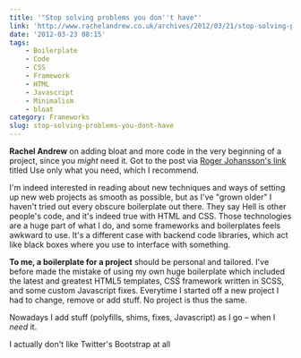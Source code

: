 ```yaml
---
title: '"Stop solving problems you don''t have"'
link: 'http://www.rachelandrew.co.uk/archives/2012/03/21/stop-solving-problems-you-dont-yet-have/'
date: '2012-03-23 08:15'
tags:
    - Boilerplate
    - Code
    - CSS
    - Framework
    - HTML
    - Javascript
    - Minimalism
    - bloat
category: Frameworks
slug: stop-solving-problems-you-dont-have
---
```


**Rachel Andrew** on adding bloat and more code in the very beginning of a project, since you _might_ need it. Got to the post via [Roger Johansson's link](http://www.456bereastreet.com/archive/201203/use_only_what_you_need/) titled Use only what you need, which I recommend.  I'm indeed interested in reading about new techniques and ways of setting up new web projects as smooth as possible, but as I've "grown older" I haven't tried out every obscure boilerplate out there. They say Hell is other people's code, and it's indeed true with HTML and CSS. Those technologies are a huge part of what I do, and some frameworks and boilerplates feels awkward to use. It's a different case with backend code libraries, which act like black boxes where you use to interface with something.  **To me, a boilerplate for a project** should be personal and tailored. I've before made the mistake of using my own huge boilerplate which included the latest and greatest HTML5 templates, CSS framework written in SCSS, and some custom Javascript fixes. Everytime I started off a new project I had to change, remove or add stuff. No project is thus the same.  Nowadays I add stuff (polyfills, shims, fixes, Javascript) as I go – when I _need_ it.  I actually don't like Twitter's Bootstrap at all

